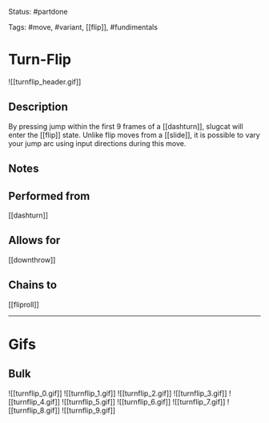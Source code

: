 Status: #partdone

Tags: #move, #variant, [[flip]], #fundimentals

# Turn-Flip
![[turnflip_header.gif]]
## Description
By pressing jump within the first 9 frames of a [[dashturn]], slugcat will enter the [[flip]] state. Unlike flip moves from a [[slide]], it is possible to vary your jump arc using input directions during this move.

## Notes


## Performed from
[[dashturn]]

## Allows for
[[downthrow]]

## Chains to
[[fliproll]]

___
# Gifs
## Bulk
![[turnflip_0.gif]]
![[turnflip_1.gif]]
![[turnflip_2.gif]]
![[turnflip_3.gif]]
![[turnflip_4.gif]]
![[turnflip_5.gif]]
![[turnflip_6.gif]]
![[turnflip_7.gif]]
![[turnflip_8.gif]]
![[turnflip_9.gif]]